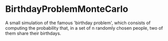 # BirthdayProblemMonteCarlo

A small simulation of the famous 'birthday problem', which consists of computing the probability that, in a set of n randomly chosen people, two of them share their birthdays.
